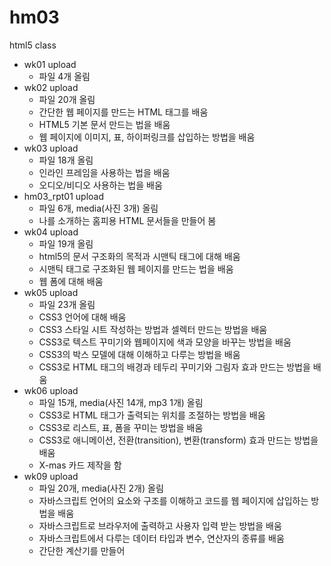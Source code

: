 # hm03
html5 class

- wk01 upload
  - 파일 4개 올림
- wk02 upload
  - 파일 20개 올림  
  - 간단한 웹 페이지를 만드는 HTML 태그를 배움
  - HTML5 기본 문서 만드는 법을 배움
  - 웹 페이지에 이미지, 표, 하이퍼링크를 삽입하는 방법을 배움
- wk03 upload
  - 파일 18개 올림
  - 인라인 프레임을 사용하는 법을 배움
  - 오디오/비디오 사용하는 법을 배움
- hm03_rpt01 upload
  - 파일 6개, media(사진 3개) 올림
  - 나를 소개하는 홈피용 HTML 문서들을 만들어 봄
- wk04 upload
  - 파일 19개 올림
  - html5의 문서 구조화의 목적과 시맨틱 태그에 대해 배움
  - 시맨틱 태그로 구조화된 웹 페이지를 만드는 법을 배움
  - 웹 폼에 대해 배움
- wk05 upload
  - 파일 23개 올림
  - CSS3 언어에 대해 배움
  - CSS3 스타일 시트 작성하는 방법과 셀렉터 만드는 방법을 배움
  - CSS3로 텍스트 꾸미기와 웹페이지에 색과 모양을 바꾸는 방법을 배움
  - CSS3의 박스 모델에 대해 이해하고 다루는 방법을 배움
  - CSS3로 HTML 태그의 배경과 테두리 꾸미기와 그림자 효과 만드는 방법을 배움
- wk06 upload
  - 파일 15개, media(사진 14개, mp3 1개) 올림
  - CSS3로 HTML 태그가 출력되는 위치를 조절하는 방법을 배움
  - CSS3로 리스트, 표, 폼을 꾸미는 방법을 배움
  - CSS3로 애니메이션, 전환(transition), 변환(transform) 효과 만드는 방법을 배움
  - X-mas 카드 제작을 함
- wk09 upload
  - 파일 20개, media(사진 2개) 올림
  - 자바스크립트 언어의 요소와 구조를 이해하고 코드를 웹 페이지에 삽입하는 방법을 배움
  - 자바스크립트로 브라우저에 출력하고 사용자 입력 받는 방법을 배움
  - 자바스크립트에서 다루는 데이터 타입과 변수, 연산자의 종류를 배움
  - 간단한 계산기를 만들어 
